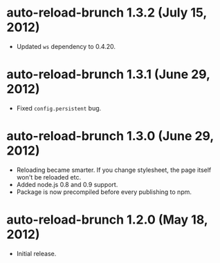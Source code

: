 # auto-reload-brunch 1.3.2 (July 15, 2012)
* Updated `ws` dependency to 0.4.20.

# auto-reload-brunch 1.3.1 (June 29, 2012)
* Fixed `config.persistent` bug.

# auto-reload-brunch 1.3.0 (June 29, 2012)
* Reloading became smarter. If you change stylesheet, the page itself
won't be reloaded etc.
* Added node.js 0.8 and 0.9 support.
* Package is now precompiled before every publishing to npm.

# auto-reload-brunch 1.2.0 (May 18, 2012)
* Initial release.
